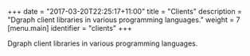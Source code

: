 +++
date = "2017-03-20T22:25:17+11:00"
title = "Clients"
description = "Dgraph client libraries in various programming languages."
weight = 7
[menu.main]
  identifier = "clients"
+++

Dgraph client libraries in various programming languages.

